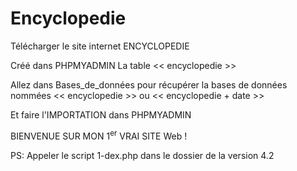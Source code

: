 # Encyclopedie

Télécharger le site internet ENCYCLOPEDIE

Créé dans PHPMYADMIN La table << encyclopedie >>

Allez dans Bases_de_données pour récupérer la bases de données nommées << encyclopedie >> ou << encyclopedie + date >>

Et faire l'IMPORTATION dans PHPMYADMIN 

BIENVENUE SUR MON 1<sup>er</sup> VRAI SITE Web !

PS: Appeler le script 1-dex.php dans le dossier de la version 4.2
